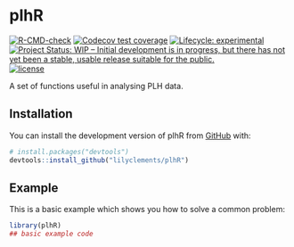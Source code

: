 
<!-- README.md is generated from README.Rmd. Please edit that file -->

# plhR

<!-- badges: start -->

[![R-CMD-check](https://github.com/IDEMSInternational/plhR/workflows/R-CMD-check/badge.svg)](https://github.com/IDEMSInternational/plhR/actions)
[![Codecov test
coverage](https://codecov.io/gh/IDEMSInternational/plhR/branch/main/graph/badge.svg)](https://app.codecov.io/gh/IDEMSInternational/plhR?branch=main)
[![Lifecycle:
experimental](https://img.shields.io/badge/lifecycle-experimental-orange.svg)](https://lifecycle.r-lib.org/articles/stages.html#experimental)
[![Project Status: WIP – Initial development is in progress, but there
has not yet been a stable, usable release suitable for the
public.](https://www.repostatus.org/badges/latest/wip.svg)](https://www.repostatus.org/#wip)
[![license](https://img.shields.io/badge/license-LGPL%20(%3E=%203)-lightgrey.svg)](https://www.gnu.org/licenses/lgpl-3.0.en.html)
<!-- badges: end -->

A set of functions useful in analysing PLH data.

## Installation

You can install the development version of plhR from
[GitHub](https://github.com/) with:

``` r
# install.packages("devtools")
devtools::install_github("lilyclements/plhR")
```

## Example

This is a basic example which shows you how to solve a common problem:

``` r
library(plhR)
## basic example code
```
